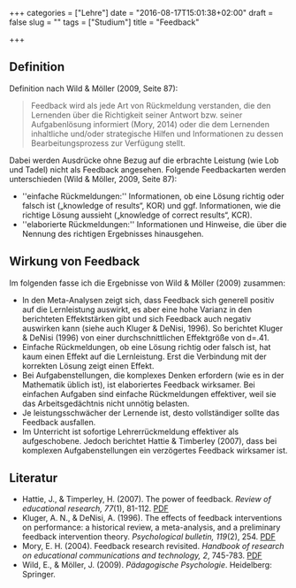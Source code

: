 +++
categories = ["Lehre"]
date = "2016-08-17T15:01:38+02:00"
draft = false
slug = ""
tags = ["Studium"]
title = "Feedback"

+++

## Definition

Definition nach Wild & Möller (2009, Seite 87):

> Feedback wird als jede Art von Rückmeldung verstanden, die den Lernenden über die Richtigkeit seiner Antwort bzw. seiner Aufgabenlösung informiert (Mory, 2014) oder die dem Lernenden inhaltliche und/oder strategische Hilfen und Informationen zu dessen Bearbeitungsprozess zur Verfügung stellt.

Dabei werden Ausdrücke ohne Bezug auf die erbrachte Leistung (wie Lob und Tadel) nicht als Feedback angesehen. Folgende Feedbackarten werden unterschieden (Wild & Möller, 2009, Seite 87):

* ''einfache Rückmeldungen:'' Informationen, ob eine Lösung richtig oder falsch ist („knowledge of results“, KOR) und ggf. Informationen, wie die richtige Lösung aussieht („knowledge of correct results“, KCR).
* ''elaborierte Rückmeldungen:'' Informationen und Hinweise, die über die Nennung des richtigen Ergebnisses hinausgehen.

## Wirkung von Feedback

Im folgenden fasse ich die Ergebnisse von Wild & Möller (2009) zusammen:

* In den Meta-Analysen zeigt sich, dass Feedback sich generell positiv auf die Lernleistung auswirkt, es aber eine hohe Varianz in den berichteten Effektstärken gibt und sich Feedback auch negativ auswirken kann (siehe auch Kluger & DeNisi, 1996). So berichtet Kluger & DeNisi (1996) von einer durchschnittlichen Effektgröße von d=.41.
* Einfache Rückmeldungen, ob eine Lösung richtig oder falsch ist, hat kaum einen Effekt auf die Lernleistung. Erst die Verbindung mit der korrekten Lösung zeigt einen Effekt.
* Bei Aufgabenstellungen, die komplexes Denken erfordern (wie es in der Mathematik üblich ist), ist elaboriertes Feedback wirksamer. Bei einfachen Aufgaben sind einfache Rückmeldungen effektiver, weil sie das Arbeitsgedächtnis nicht unnötig belasten.
* Je leistungsschwächer der Lernende ist, desto vollständiger sollte das Feedback ausfallen.
* Im Unterricht ist sofortige Lehrerrückmeldung effektiver als aufgeschobene. Jedoch berichtet Hattie & Timberley (2007), dass bei komplexen Aufgabenstellungen ein verzögertes Feedback wirksamer ist.

## Literatur

* Hattie, J., & Timperley, H. (2007). The power of feedback. *Review of educational research, 77*(1), 81-112. [PDF](https://insightplatform-public.sharepoint.com/SiteAssets/feedback-and-reporting/characteristics-of-effective-feedback/power_feedback.pdf)
* Kluger, A. N., & DeNisi, A. (1996). The effects of feedback interventions on performance: a historical review, a meta-analysis, and a preliminary feedback intervention theory. *Psychological bulletin, 119*(2), 254. [PDF](http://citeseerx.ist.psu.edu/viewdoc/download?doi=10.1.1.461.6812&rep=rep1&type=pdf)
* Mory, E. H. (2004). Feedback research revisited. *Handbook of research on educational communications and technology, 2*, 745-783. [PDF](http://citeseerx.ist.psu.edu/viewdoc/download?doi=10.1.1.610.3249&rep=rep1&type=pdf)
* Wild, E., & Möller, J. (2009). *Pädagogische Psychologie*. Heidelberg: Springer.
